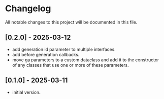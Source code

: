 # Changelog

All notable changes to this project will be documented in this file.

## [0.2.0] - 2025-03-12

- add generation id parameter to multiple interfaces.
- add before generation callbacks.
- move ga parameters to a custom dataclass and add it to the
  constructor of any classes that use one or more of these parameters.

## [0.1.0] - 2025-03-11

- initial version.
